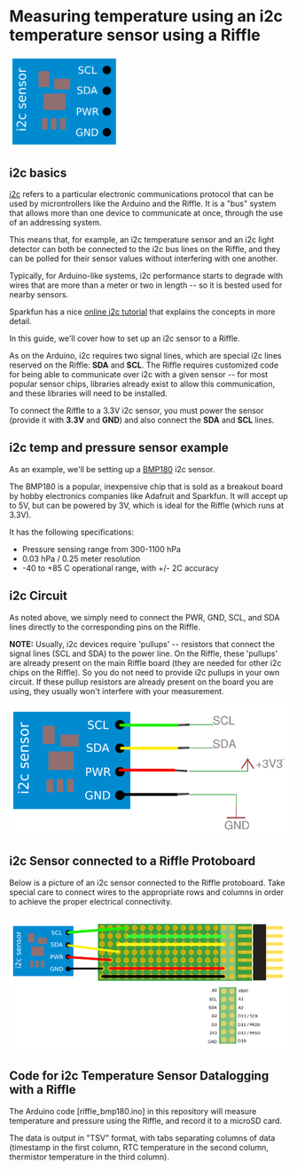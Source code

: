 # Measuring temperature using an i2c temperature sensor using a Riffle

<img src="pics/i2c_bare.png" width = 200>

## i2c basics

[i2c](https://en.wikipedia.org/wiki/I%C2%B2C) refers to a particular electronic communications protocol that can be used by microntrollers like the Arduino and the Riffle.  It is a "bus" system that allows more than one device to communicate at once, through the use of an addressing system.  

This means that, for example, an i2c temperature sensor and an i2c light detector can both be connected to the i2c bus lines on the Riffle, and they can be polled for their sensor values without interfering with one another.

Typically, for Arduino-like systems, i2c performance starts to degrade with wires that are more than a meter or two in length -- so it is bested used for nearby sensors.

Sparkfun has a nice [online i2c tutorial](https://learn.sparkfun.com/tutorials/i2c) that explains the concepts in more detail.

In this guide, we'll cover how to set up an i2c sensor to a Riffle.  

As on the Arduino, i2c requires two signal lines, which are special i2c lines reserved on the Riffle: **SDA** and **SCL**.  The Riffle requires customized code for being able to communicate over i2c with a given sensor -- for most popular sensor chips, libraries already exist to allow this communication, and these libraries will need to be installed.

To connect the Riffle to a 3.3V i2c sensor, you must power the sensor (provide it with **3.3V** and **GND**) and also connect the **SDA** and **SCL** lines.

## i2c temp and pressure sensor example

As an example, we'll be setting up a [BMP180](https://cdn-shop.adafruit.com/datasheets/BST-BMP180-DS000-09.pdf) i2c sensor.  

The BMP180 is a popular, inexpensive chip that is sold as a breakout board by hobby electronics companies like Adafruit and Sparkfun.  It will accept up to 5V, but can be powered by 3V, which is ideal for the Riffle (which runs at 3.3V).

It has the following specifications:

- Pressure sensing range from 300-1100 hPa
- 0.03 hPa / 0.25 meter resolution
- -40 to +85 C operational range, with +/- 2C accuracy

## i2c Circuit

As noted above, we simply need to connect the PWR, GND, SCL, and SDA lines directly to the corresponding pins on the Riffle.

**NOTE:**  Usually, i2c devices require 'pullups' -- resistors that connect the signal lines (SCL and SDA) to the power line.  On the Riffle, these 'pullups' are already present on the main Riffle board (they are needed for other i2c chips on the Riffle).  So you do not need to provide i2c pullups in your own circuit.  If these pullup resistors are already present on the board you are using, they usually won't interfere with your measurement.  

<img src="pics/i2c_schem_graphic.png">

## i2c Sensor connected to a Riffle Protoboard

Below is a picture of an i2c sensor connected to the Riffle protoboard.  Take special care to connect wires to the appropriate rows and columns in order to achieve the proper electrical connectivity. 

<img src="pics/i2c_proto.png">

## Code for i2c Temperature Sensor Datalogging with a Riffle

The Arduino code [riffle_bmp180.ino] in this repository will measure temperature and pressure using the Riffle, and record it to a microSD card. 

The data is output in "TSV" format, with tabs separating columns of data (timestamp in the first column, RTC temperature in the second column, thermistor temperature in the third column).



